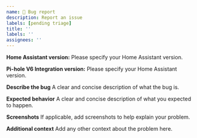 ```yaml
---
name: 🐞 Bug report
description: Report an issue
labels: [pending triage]
title: ''
labels: ''
assignees: ''
---
```


**Home Assistant version:**
Please specify your Home Assistant version.

**Pi-hole V6 Integration version:**
Please specify your Home Assistant version.

**Describe the bug**
A clear and concise description of what the bug is.

**Expected behavior**
A clear and concise description of what you expected to happen.

**Screenshots**
If applicable, add screenshots to help explain your problem.

**Additional context**
Add any other context about the problem here.
